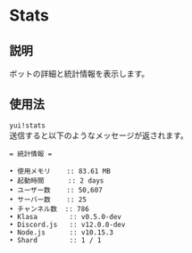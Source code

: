 # Stats

## 説明

ボットの詳細と統計情報を表示します。

## 使用法

`yui!stats`  
送信すると以下のようなメッセージが返されます。

```asciidoc
= 統計情報 =

• 使用メモリ    :: 83.61 MB
• 起動時間      :: 2 days
• ユーザー数    :: 50,607
• サーバー数    :: 25
• チャンネル数  :: 786
• Klasa        :: v0.5.0-dev
• Discord.js   :: v12.0.0-dev
• Node.js      :: v10.15.3
• Shard        :: 1 / 1
```

